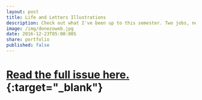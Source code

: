 ```yaml
---
layout: post
title: Life and Letters Illustrations
description: Check out what I've been up to this semester. Two jobs, new projects, and somehow straight A's.
image: /img/donezoweb.jpg
date: 2016-12-23T05:00:00S
share: portfolio 
published: false
---
```



# [Read the full issue here.](https://issuu.com/lifeandletters/docs/ll_fall2016_issu){:target="_blank"} 
